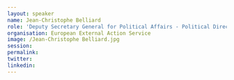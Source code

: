 ```yaml
---
layout: speaker
name: Jean-Christophe Belliard
role: 'Deputy Secretary General for Political Affairs - Political Director, European External Action Service'
organisation: European External Action Service
image: /Jean-Christophe Belliard.jpg
session:
permalink:
twitter:
linkedin:
---
```



